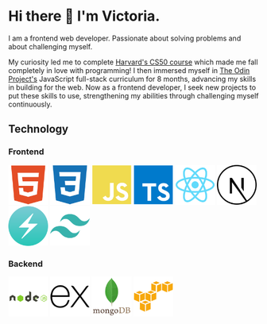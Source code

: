 # Hi there 👋 I'm Victoria.
I am a frontend web developer. Passionate about solving problems and about challenging myself.

My curiosity led me to complete [Harvard's CS50 course](https://pll.harvard.edu/course/cs50-introduction-computer-science) which made me fall completely in love with programming! I then immersed myself in [The Odin Project's](https://www.theodinproject.com/) JavaScript full-stack curriculum for 8 months, advancing my skills in building for the web. Now as a frontend developer, I seek new projects to put these skills to use, strengthening my abilities through challenging myself continuously.

## Technology


### Frontend
<img width="80" src="https://github.com/v-sudo29/v-sudo29/blob/main/html5-plain.svg"><img>
<img width="80" src="https://github.com/v-sudo29/v-sudo29/blob/main/css3-plain.svg"><img>
<img width="80" src="https://github.com/v-sudo29/v-sudo29/blob/main/javascript-plain.svg"><img>
<img width="80" src="https://github.com/v-sudo29/v-sudo29/blob/main/typescript-original.svg"><img>
<img width="80" src="https://github.com/v-sudo29/v-sudo29/blob/main/react-original.svg"><img>
<img width="80" src="https://github.com/v-sudo29/v-sudo29/blob/main/nextjs-line.svg"><img>
<img width="80" src="https://github.com/v-sudo29/v-sudo29/blob/main/chakraui-original.svg"><img>
<img width="80" src="https://github.com/v-sudo29/v-sudo29/blob/main/tailwindcss-plain.svg"><img>

### Backend
<img width="80" src="https://github.com/v-sudo29/v-sudo29/blob/main/nodejs-original-wordmark.svg"><img>
<img width="80" src="https://github.com/v-sudo29/v-sudo29/blob/main/express-original.svg"><img>
<img width="80" src="https://github.com/v-sudo29/v-sudo29/blob/main/mongodb-original-wordmark.svg"><img>
<img width="80" src="https://github.com/v-sudo29/v-sudo29/blob/main/amazonwebservices-original.svg"><img>


<!--
**v-sudo29/v-sudo29** is a ✨ _special_ ✨ repository because its `README.md` (this file) appears on your GitHub profile.
![](https://komarev.com/ghpvc/?username=v-sudo29&style=flat-square)
Here are some ideas to get you started:

- 🔭 I’m currently working on ...
- 🌱 I’m currently learning ...
- 👯 I’m looking to collaborate on ...
- 🤔 I’m looking for help with ...
- 💬 Ask me about ...
- 📫 How to reach me: ...
- 😄 Pronouns: ...
- ⚡ Fun fact: ...
-->
